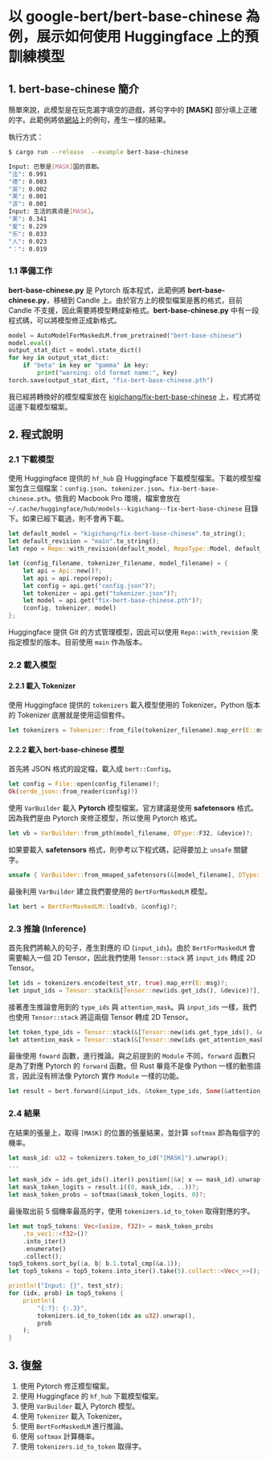 # 以 google-bert/bert-base-chinese 為例，展示如何使用 Huggingface 上的預訓練模型

## 1. bert-base-chinese 簡介

簡單來說，此模型是在玩克漏字填空的遊戲，將句字中的 __[MASK]__ 部分填上正確的字。此範例將依[網站](https://huggingface.co/google-bert/bert-base-chinese)上的例句，產生一樣的結果。

執行方式：

```bash
$ cargo run --release  --example bert-base-chinese

Input: 巴黎是[MASK]国的首都。
"法": 0.991
"德": 0.003
"英": 0.002
"美": 0.001
"该": 0.001
Input: 生活的真谛是[MASK]。
"美": 0.341
"爱": 0.229
"乐": 0.033
"人": 0.023
"：": 0.019
```

### 1.1 準備工作

__bert-base-chinese.py__ 是 Pytorch 版本程式，此範例將 __bert-base-chinese.py__，移植到 Candle 上。由於官方上的模型檔案是舊的格式，目前 Candle 不支援，因此需要將模型轉成新格式。__bert-base-chinese.py__ 中有一段程式碼，可以將模型修正成新格式。

```python
model = AutoModelForMaskedLM.from_pretrained("bert-base-chinese")
model.eval()
output_stat_dict = model.state_dict()
for key in output_stat_dict:
    if "beta" in key or "gamma" in key:
        print("warning: old format name:", key)
torch.save(output_stat_dict, "fix-bert-base-chinese.pth")
```

我已經將轉換好的模型檔案放在 [kigichang/fix-bert-base-chinese](https://huggingface.co/kigichang/fix-bert-base-chinese) 上，程式將從這邊下載模型檔案。

## 2. 程式說明

### 2.1 下載模型

使用 Huggingface 提供的 `hf_hub` 自 Huggingface 下載模型檔案。下載的模型檔案包含三個檔案：`config.json`、`tokenizer.json`、`fix-bert-base-chinese.pth`。依我的 Macbook Pro 環境，檔案會放在 `~/.cache/huggingface/hub/models--kigichang--fix-bert-base-chinese` 目錄下。如果已經下載過，則不會再下載。

```rust
let default_model = "kigichang/fix-bert-base-chinese".to_string();
let default_revision = "main".to_string();
let repo = Repo::with_revision(default_model, RepoType::Model, default_revision);

let (config_filename, tokenizer_filename, model_filename) = {
    let api = Api::new()?;
    let api = api.repo(repo);
    let config = api.get("config.json")?;
    let tokenizer = api.get("tokenizer.json")?;
    let model = api.get("fix-bert-base-chinese.pth")?;
    (config, tokenizer, model)
};
```

Huggingface 提供 Git 的方式管理模型，因此可以使用 `Repo::with_revision` 來指定模型的版本。目前使用 `main` 作為版本。

### 2.2 載入模型

#### 2.2.1 載入 Tokenizer

使用 Huggingface 提供的 `tokenizers` 載入模型使用的 Tokenizer。Python 版本的 Tokenizer 底層就是使用這個套件。

```rust
let tokenizers = Tokenizer::from_file(tokenizer_filename).map_err(E::msg)?;
```

#### 2.2.2 載入 bert-base-chinese 模型

首先將 JSON 格式的設定檔，載入成 `bert::Config`。

```rust
let config = File::open(config_filename)?;
Ok(serde_json::from_reader(config)?)
```

使用 `VarBuilder` 載入 __Pytorch__ 模型檔案。官方建議是使用 __safetensors__ 格式。因為我們是由 Pytorch 來修正模型，所以使用 Pytorch 格式。

```rust
let vb = VarBuilder::from_pth(model_filename, DType::F32, &device)?;
```

如果要載入 __safetensors__ 格式，則參考以下程式碼，記得要加上 `unsafe` 關鍵字。

```rust
unsafe { VarBuilder::from_mmaped_safetensors(&[model_filename], DType::F32, &device)? }
```

最後利用 `VarBuilder` 建立我們要使用的 `BertForMaskedLM` 模型。

```rust
let bert = BertForMaskedLM::load(vb, &config)?;
```

### 2.3 推論 (Inference)

首先我們將輸入的句子，產生對應的 ID (`input_ids`)。由於 `BertForMaskedLM` 會需要輸入一個 2D Tensor，因此我們使用 `Tensor::stack` 將 `input_ids` 轉成 2D Tensor。

```rust
let ids = tokenizers.encode(test_str, true).map_err(E::msg)?;
let input_ids = Tensor::stack(&[Tensor::new(ids.get_ids(), &device)?], 0)?;
```

接著產生推論會用到的 `type_ids` 與 `attention_mask`。與 `input_ids` 一樣，我們也使用 `Tensor::stack` 將這兩個 Tensor 轉成 2D Tensor。

```rust
let token_type_ids = Tensor::stack(&[Tensor::new(ids.get_type_ids(), &device)?], 0)?;
let attention_mask = Tensor::stack(&[Tensor::new(ids.get_attention_mask(), &device)?], 0)?;
```

最後使用 `foward` 函數，進行推論。與之前提到的 `Module` 不同，`forward` 函數只是為了對應 Pytorch 的 `forward` 函數。但 Rust 畢竟不是像 Python 一樣的動態語言，因此沒有辨法像 Pytorch 實作 `Module` 一樣的功能。

```rust
let result = bert.forward(&input_ids, &token_type_ids, Some(&attention_mask))?;
```

### 2.4 結果

在結果的張量上，取得 `[MASK]` 的位置的張量結果，並計算 `softmax` 即為每個字的機率。

```rust
let mask_id: u32 = tokenizers.token_to_id("[MASK]").unwrap();
...

let mask_idx = ids.get_ids().iter().position(|&x| x == mask_id).unwrap();
let mask_token_logits = result.i((0, mask_idx, ..))?;
let mask_token_probs = softmax(&mask_token_logits, 0)?;
```

最後取出前 5 個機率最高的字，使用 `tokenizers.id_to_token` 取得對應的字。

```rust
let mut top5_tokens: Vec<(usize, f32)> = mask_token_probs
    .to_vec1::<f32>()?
    .into_iter()
    .enumerate()
    .collect();
top5_tokens.sort_by(|a, b| b.1.total_cmp(&a.1));
let top5_tokens = top5_tokens.into_iter().take(5).collect::<Vec<_>>();

println!("Input: {}", test_str);
for (idx, prob) in top5_tokens {
    println!(
        "{:?}: {:.3}",
        tokenizers.id_to_token(idx as u32).unwrap(),
        prob
    );
}
```

## 3. 復盤

1. 使用 Pytorch 修正模型檔案。
1. 使用 Huggingface 的 `hf_hub` 下載模型檔案。
1. 使用 `VarBuilder` 載入 Pytorch 模型。
1. 使用 `Tokenizer` 載入 Tokenizer。
1. 使用 `BertForMaskedLM` 進行推論。
1. 使用 `softmax` 計算機率。
1. 使用 `tokenizers.id_to_token` 取得字。
